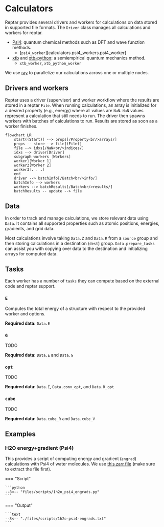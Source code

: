 # Calculators

Reptar provides several drivers and workers for calculations on data stored in supported file formats.
The `Driver` class manages all calculations and workers for reptar.

-   [Psi4](https://psicode.org/psi4manual/master/index.html): quantum chemical methods such as DFT and wave function methods.
    -   [`psi4_worker`][calculators.psi4_workers.psi4_worker]
-   [xtb](https://xtb-docs.readthedocs.io/en/latest/contents.html) and [xtb-python](https://xtb-python.readthedocs.io/en/latest/): a semiempirical quantum mechanics method.
    -   `xtb_worker`, `xtb_python_worker`

We use [ray](https://docs.ray.io/en/latest/ray-overview/installation.html) to parallelize our calculations across one or multiple nodes.

## Drivers and workers

Reptar uses a driver (supervisor) and worker workflow where the results are stored in a reptar `File`.
When running calculations, an array is initialized for a desired property (e.g., energy) where all values are `NaN`.
`NaN` values represent a calculation that still needs to run.
The driver then spawns workers with batches of calculations to run.
Results are stored as soon as a worker finishes.

```mermaid
flowchart LR
    start((Start)) --> props[/Property<br/>arrays/]
    props -- store --> file[(File)]
    file --> idxs[/NaN<br/>indices/]
    idxs --> driver[Driver]
    subgraph workers [Workers]
    worker1[Worker 1]
    worker2[Worker 2]
    worker3[. . .]
    end
    driver --> batchInfo[/Batch<br/>info/]
    batchInfo --> workers
    workers --> batchResults[/Batch<br/>results/]
    batchResults -- update --> file
```

## Data

In order to track and manage calculations, we store relevant data using `Data`.
It contains all supported properties such as atomic positions, energies, gradients, and grid data.

Most calculations involve taking `Data.Z` and `Data.R` from a `source` group and then storing calculations in a destination (`dest`) group.
`Data.prepare_tasks` can assist you with copying over data to the destination and initializing arrays for computed data.

## Tasks

Each worker has a number of `tasks` they can compute based on the external code and reptar support.

### `E`

Computes the total energy of a structure with respect to the provided worker and options.

**Required data:** `Data.E`

### `G`

TODO

**Required data:** `Data.E` and `Data.G`

### `opt`

TODO

**Required data:** `Data.E`, `Data.conv_opt`, and `Data.R_opt`

### `cube`

TODO

**Required data:** `Data.cube_R` and `Data.cube_V`

## Examples

### H2O energy+gradient (Psi4)

This provides a script of computing energy and gradient (`engrad`) calculations with Psi4 of water molecules.
We use [this zarr file](./files/data/1h2o.zarr.zip) (make sure to extract the file first).

=== "Script"

    ```python
    --8<-- "files/scripts/1h2o_psi4_engrads.py"
    ```

=== "Output"

    ```text
    --8<-- "./files/scripts/1h2o-psi4-engrads.txt"
    ```
